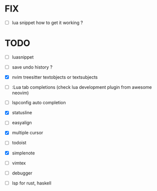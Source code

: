 # FIX
- [ ] lua snippet how to get it working ?

# TODO

- [ ] luasnippet 
- [ ] save undo history ?

- [x] nvim treesitter textobjects or textsubjects
- [ ] :Lua tab completions (check lua development plugin from awesome neovim)
- [ ] lspconfig auto completion
- [x] statusline
- [ ] easyalign
- [x] multiple cursor
- [ ] todoist
- [x] simplenote
- [ ] vimtex
- [ ] debugger
- [ ] lsp for rust, haskell

